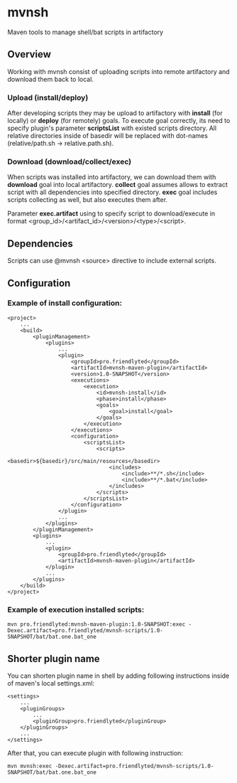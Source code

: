 # mvnsh

Maven tools to manage shell/bat scripts in artifactory

## Overview

Working with mvnsh consist of uploading scripts into remote artifactory and download them back to local.

### Upload (install/deploy)

After developing scripts they may be upload to artifactory with **install** (for locally) or **deploy** (for remotely) goals.
To execute goal correctly, its need to specify plugin's parameter **scriptsList** with existed scripts directory.
All relative directories inside of basedir will be replaced with dot-names (relative/path.sh -> relative.path.sh).

### Download (download/collect/exec)

When scripts was installed into artifactory, we can download them with **download** goal into local artifactory.
**collect** goal assumes allows to extract script with all dependencies into specified directory.
**exec** goal includes scripts collecting as well, but also executes them after.

Parameter **exec.artifact** using to specify script to download/execute in format &lt;group_id>/&lt;artifact_id>/&lt;version>/&lt;type>/&lt;script>.

## Dependencies

Scripts can use @mvnsh &lt;source> directive to include external scripts.

## Configuration

### Example of install configuration:

```
<project>
	...
    <build>
        <pluginManagement>
            <plugins>
				...
                <plugin>
                    <groupId>pro.friendlyted</groupId>
                    <artifactId>mvnsh-maven-plugin</artifactId>
                    <version>1.0-SNAPSHOT</version>
                    <executions>
                        <execution>
                            <id>mvnsh-install</id>
                            <phase>install</phase>
                            <goals>
                                <goal>install</goal>
                            </goals>
                        </execution>
                    </executions>
                    <configuration>
                        <scriptsList>
                            <scripts>
                                <basedir>${basedir}/src/main/resources</basedir>
                                <includes>
                                    <include>**/*.sh</include>
                                    <include>**/*.bat</include>
                                </includes>
                            </scripts>
                        </scriptsList>
                    </configuration>
                </plugin>
				...
            </plugins>
        </pluginManagement>
        <plugins>
			...
            <plugin>
                <groupId>pro.friendlyted</groupId>
                <artifactId>mvnsh-maven-plugin</artifactId>
            </plugin>
			...
        </plugins>
    </build>
</project>
```

### Example of execution installed scripts:

```
mvn pro.friendlyted:mvnsh-maven-plugin:1.0-SNAPSHOT:exec -Dexec.artifact=pro.friendlyted/mvnsh-scripts/1.0-SNAPSHOT/bat/bat.one.bat_one
```


## Shorter plugin name

You can shorten plugin name in shell by adding following instructions inside of maven's local settings.xml:

```
<settings>
	...
	<pluginGroups>
		...
		<pluginGroup>pro.friendlyted</pluginGroup>
	</pluginGroups>
	...
</settings>
```

After that, you can execute plugin with following instruction:

```
mvn mvnsh:exec -Dexec.artifact=pro.friendlyted/mvnsh-scripts/1.0-SNAPSHOT/bat/bat.one.bat_one
```
